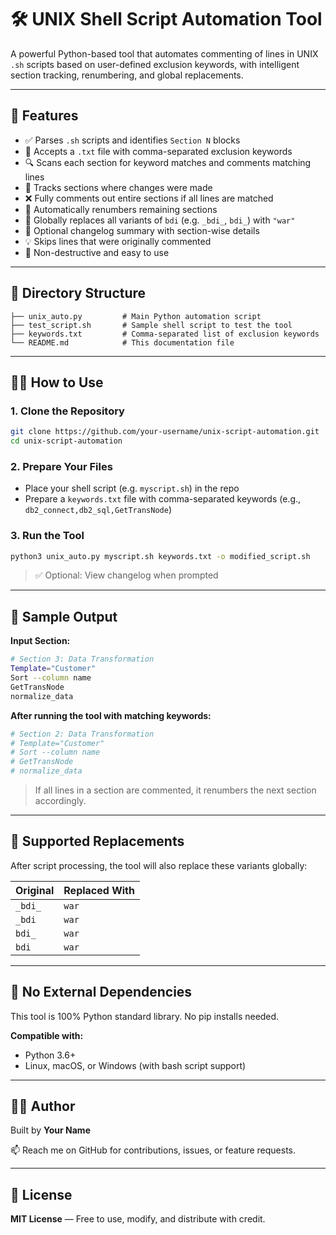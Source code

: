 # 🛠️ UNIX Shell Script Automation Tool

A powerful Python-based tool that automates commenting of lines in UNIX `.sh` scripts based on user-defined exclusion keywords, with intelligent section tracking, renumbering, and global replacements.

---

## 🚀 Features

- ✅ Parses `.sh` scripts and identifies `Section N` blocks  
- 📝 Accepts a `.txt` file with comma-separated exclusion keywords  
- 🔍 Scans each section for keyword matches and comments matching lines  
- 🧠 Tracks sections where changes were made  
- ❌ Fully comments out entire sections if all lines are matched  
- 🔢 Automatically renumbers remaining sections  
- 🔁 Globally replaces all variants of `bdi` (e.g. `_bdi_`, `bdi_`) with `"war"`  
- 📄 Optional changelog summary with section-wise details  
- 💡 Skips lines that were originally commented  
- 🔐 Non-destructive and easy to use  

---

## 📁 Directory Structure

```
├── unix_auto.py         # Main Python automation script
├── test_script.sh       # Sample shell script to test the tool
├── keywords.txt         # Comma-separated list of exclusion keywords
└── README.md            # This documentation file
```

---

## 🧑‍💻 How to Use

### 1. Clone the Repository

```bash
git clone https://github.com/your-username/unix-script-automation.git
cd unix-script-automation
```

### 2. Prepare Your Files

- Place your shell script (e.g. `myscript.sh`) in the repo  
- Prepare a `keywords.txt` file with comma-separated keywords (e.g., `db2_connect,db2_sql,GetTransNode`)  

### 3. Run the Tool

```bash
python3 unix_auto.py myscript.sh keywords.txt -o modified_script.sh
```

> ✅ Optional: View changelog when prompted

---

## 🧪 Sample Output

**Input Section:**
```bash
# Section 3: Data Transformation
Template="Customer"
Sort --column name
GetTransNode
normalize_data
```

**After running the tool with matching keywords:**
```bash
# Section 2: Data Transformation
# Template="Customer"
# Sort --column name
# GetTransNode
# normalize_data
```

> If all lines in a section are commented, it renumbers the next section accordingly.

---

## 🧠 Supported Replacements

After script processing, the tool will also replace these variants globally:

| Original   | Replaced With |
|------------|----------------|
| `_bdi_`    | `war`          |
| `_bdi`     | `war`          |
| `bdi_`     | `war`          |
| `bdi`      | `war`          |

---

## 🛑 No External Dependencies

This tool is 100% Python standard library. No pip installs needed.

**Compatible with:**
- Python 3.6+
- Linux, macOS, or Windows (with bash script support)

---

## 👨‍💻 Author

Built by **Your Name**

📫 Reach me on GitHub for contributions, issues, or feature requests.

---

## 📜 License

**MIT License** — Free to use, modify, and distribute with credit.
